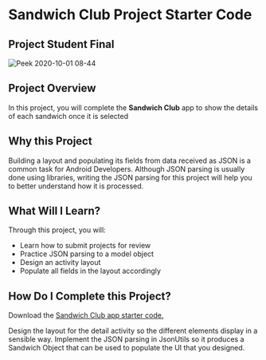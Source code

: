# Sandwich Club Project Starter Code


## Project Student Final

![Peek 2020-10-01 08-44](https://user-images.githubusercontent.com/40022621/94776722-8253c980-03c2-11eb-9550-0ef14202e357.gif)

## Project Overview
In this project, you will complete the **Sandwich Club** app to
show the details of each sandwich once it is selected


## Why this Project

Building a layout and populating its fields from data received as JSON
is a common task for Android Developers. Although JSON parsing is usually
done using libraries, writing the JSON parsing for  this project will
help you to better understand how it is processed.

## What Will I Learn?
Through this project, you will:
- Learn how to submit projects for review
- Practice JSON parsing to a model object
- Design an activity layout
- Populate all fields in the layout accordingly

## How Do I Complete this Project?
Download the [Sandwich Club app starter code.](https://github.com/udacity/sandwich-club-starter-code)

Design the layout for the detail activity so the different elements
display in a sensible way. Implement the JSON parsing in JsonUtils so it
produces a Sandwich Object that can be used to populate the UI that you designed.
